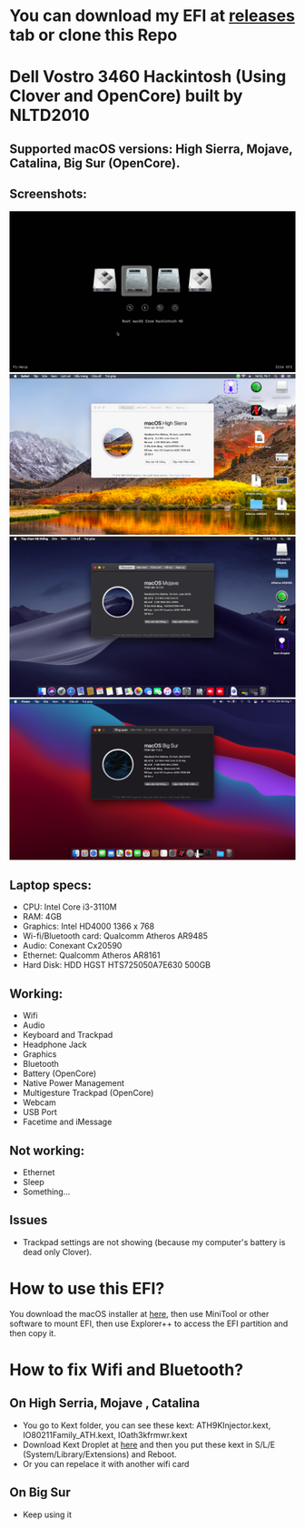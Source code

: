# You can download my EFI at [releases](https://github.com/qilskcter/Dell-Vostro-3460-Hackintosh/releases) tab or clone this Repo

# Dell Vostro 3460 Hackintosh (Using Clover and OpenCore) built by NLTD2010
## Supported macOS versions: High Sierra, Mojave, Catalina, Big Sur (OpenCore).
## Screenshots:
![Screenshot](Screenshots/Clover.png)
![Screenshot](Screenshots/HighSierra.png)
![Screenshot](Screenshots/Mojave.png)
![Screenshot](Screenshots/BigSur.png)

## Laptop specs:

- CPU: Intel Core i3-3110M
- RAM: 4GB
- Graphics: Intel HD4000 1366 x 768
- Wi-fi/Bluetooth card: Qualcomm Atheros AR9485
- Audio: Conexant Cx20590
- Ethernet: Qualcomm Atheros AR8161
- Hard Disk: HDD HGST HTS725050A7E630 500GB
## Working:
- Wifi 
- Audio
- Keyboard and Trackpad
- Headphone Jack
- Graphics
- Bluetooth
- Battery (OpenCore)
- Native Power Management
- Multigesture Trackpad (OpenCore)
- Webcam
- USB Port
- Facetime and iMessage

## Not working:
- Ethernet
- Sleep
- Something...
## Issues
- Trackpad settings are not showing (because my computer's battery is dead only Clover).
# How to use this EFI?
You download the macOS installer at [here](https://www.olarila.com/topic/6278-hackintosh-and-macintosh-olarila-vanilla-images-macos/), then use MiniTool or other software to mount EFI, then use Explorer++ to access the EFI partition and then copy it.
# How to fix Wifi and Bluetooth?
## On High Serria, Mojave , Catalina
- You go to Kext folder, you can see these kext: ATH9KInjector.kext, IO80211Family_ATH.kext, IOath3kfrmwr.kext
- Download Kext Droplet at [here](https://github.com/chris1111/Kext-Droplet) and then you put these kext in S/L/E (System/Library/Extensions) and Reboot.
- Or you can repelace it with another wifi card
## On Big Sur
- Keep using it